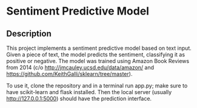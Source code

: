 # Sentiment Predictive Model

## Description
This project implements a sentiment predictive model based on text input. Given a piece of text, the model predicts the sentiment, classifying it as positive or negative. The model was trained using Amazon Book Reviews from 2014 (c/o http://jmcauley.ucsd.edu/data/amazon/ and https://github.com/KeithGalli/sklearn/tree/master). 

To use it, clone the repository and in a terminal run app.py; make sure to have scikit-learn and flask installed. Then the local server (usually http://127.0.0.1:5000) should have the prediction interface.
